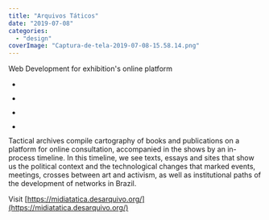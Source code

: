 ```yaml
---
title: "Arquivos Táticos"
date: "2019-07-08"
categories: 
  - "design"
coverImage: "Captura-de-tela-2019-07-08-15.58.14.png"
---
```


Web Development for exhibition's online platform

- <a href="https://thisismyart.eratudomato.online/wp-content/uploads/sites/11/2019/07/Captura-de-tela-2019-07-08-15.58.14-1024x838.png"><img src="images/Captura-de-tela-2019-07-08-15.58.14-1024x838.png" alt="" /></a>
    
- <a href="https://thisismyart.eratudomato.online/wp-content/uploads/sites/11/2019/07/Captura-de-tela-2019-07-08-15.57.19-1024x797.png"><img src="images/Captura-de-tela-2019-07-08-15.57.19-1024x797.png" alt="" /></a>
    
- <a href="https://thisismyart.eratudomato.online/wp-content/uploads/sites/11/2019/07/Captura-de-tela-2019-07-08-15.56.32-1024x780.png"><img src="images/Captura-de-tela-2019-07-08-15.56.32-1024x780.png" alt="" /></a>
    
- <a href="https://thisismyart.eratudomato.online/wp-content/uploads/sites/11/2019/07/Captura-de-tela-2019-07-08-15.55.30-1024x794.png"><img src="images/Captura-de-tela-2019-07-08-15.55.30-1024x794.png" alt="" /></a>
    

Tactical archives compile cartography of books and publications on a platform for online consultation, accompanied in the shows by an in-process timeline. In this timeline, we see texts, essays and sites that show us the political context and the technological changes that marked events, meetings, crosses between art and activism, as well as institutional paths of the development of networks in Brazil.

Visit [https://midiatatica.desarquivo.org/](https://midiatatica.desarquivo.org/)
